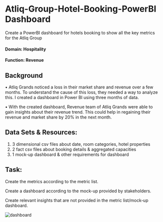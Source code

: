 # Atliq-Group-Hotel-Booking-PowerBI Dashboard
Create a PowerBI dashboard for hotels booking to show all the key metrics for the Atliq Group

#### Domain:  Hospitality       
#### Function: Revenue


## Background
• Atliq Grands noticed a loss in their market share and revenue over a few months. To understand the cause of 
this loss, they needed a way to analyze this. I created a dashboard in Power BI using three months of data. 

• With the created dashboard, Revenue team of Atliq Grands were able to gain insights about their revenue 
trend. This could help in regaining their revenue and market share by 20% in the next month. 

## Data Sets & Resources:
1. 3 dimensional csv files about date, room categories, hotel properties
2. 2 fact csv files about booking details & aggregated capacities
3. 1 mock-up dashboard & other requirements for dashboard

## Task:  

Create the metrics according to the metric list.

Create a dashboard according to the mock-up provided by stakeholders.

Create relevant insights that are not provided in the metric list/mock-up dashboard.


![dashboard](https://github.com/CassieHUANGpan/Atliq-Group-Hotel-Booking-Dashboard/assets/117584592/1e1c3cb3-efc3-4e58-a4b4-b696fdf4c695)
